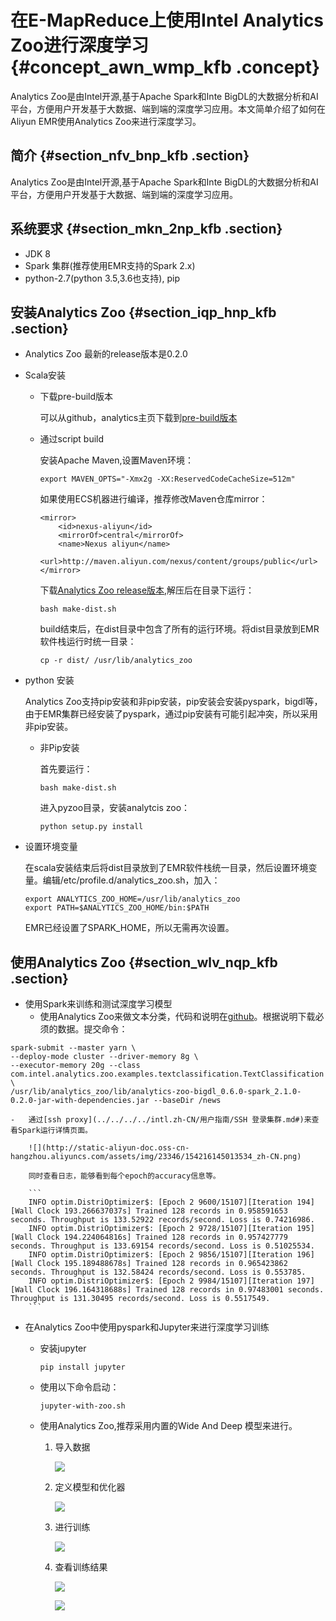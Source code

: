 # 在E-MapReduce上使用Intel Analytics Zoo进行深度学习 {#concept_awn_wmp_kfb .concept}

Analytics Zoo是由Intel开源,基于Apache Spark和Inte BigDL的大数据分析和AI平台，方便用户开发基于大数据、端到端的深度学习应用。本文简单介绍了如何在Aliyun EMR使用Analytics Zoo来进行深度学习。

## 简介 {#section_nfv_bnp_kfb .section}

Analytics Zoo是由Intel开源,基于Apache Spark和Inte BigDL的大数据分析和AI平台，方便用户开发基于大数据、端到端的深度学习应用。

## 系统要求 {#section_mkn_2np_kfb .section}

-   JDK 8
-   Spark 集群\(推荐使用EMR支持的Spark 2.x\)
-   python-2.7\(python 3.5,3.6也支持\), pip

## 安装Analytics Zoo {#section_iqp_hnp_kfb .section}

-   Analytics Zoo 最新的release版本是0.2.0
-   Scala安装
    -   下载pre-build版本

        可以从github，analytics主页下载到[pre-build版本](https://analytics-zoo.github.io/master/#release-download/)

    -   通过script build

        安装Apache Maven,设置Maven环境：

        ```
        export MAVEN_OPTS="-Xmx2g -XX:ReservedCodeCacheSize=512m"
        ```

        如果使用ECS机器进行编译，推荐修改Maven仓库mirror：

        ```
        <mirror>
            <id>nexus-aliyun</id>
            <mirrorOf>central</mirrorOf>
            <name>Nexus aliyun</name>
            <url>http://maven.aliyun.com/nexus/content/groups/public</url>
        </mirror>
        ```

        下载[Analytics Zoo release版本](https://github.com/intel-analytics/analytics-zoo),解压后在目录下运行：

        ```
        bash make-dist.sh
        ```

        build结束后，在dist目录中包含了所有的运行环境。将dist目录放到EMR软件栈运行时统一目录：

        ```
        cp -r dist/ /usr/lib/analytics_zoo
        ```

-   python 安装

    Analytics Zoo支持pip安装和非pip安装，pip安装会安装pyspark，bigdl等，由于EMR集群已经安装了pyspark，通过pip安装有可能引起冲突，所以采用非pip安装。

    -   非Pip安装

        首先要运行：

        ```
        bash make-dist.sh
        ```

        进入pyzoo目录，安装analytcis zoo：

        ```
        python setup.py install
        ```

-   设置环境变量

    在scala安装结束后将dist目录放到了EMR软件栈统一目录，然后设置环境变量。编辑/etc/profile.d/analytics\_zoo.sh，加入：

    ```
    export ANALYTICS_ZOO_HOME=/usr/lib/analytics_zoo
    export PATH=$ANALYTICS_ZOO_HOME/bin:$PATH
    ```

    EMR已经设置了SPARK\_HOME，所以无需再次设置。


## 使用Analytics Zoo {#section_wlv_nqp_kfb .section}

-   使用Spark来训练和测试深度学习模型
    -   使用Analytics Zoo来做文本分类，代码和说明在[github](https://github.com/intel-analytics/analytics-zoo/tree/master/zoo/src/main/scala/com/intel/analytics/zoo/examples/textclassification)。根据说明下载必须的数据。提交命令：

```
spark-submit --master yarn \
--deploy-mode cluster --driver-memory 8g \
--executor-memory 20g --class com.intel.analytics.zoo.examples.textclassification.TextClassification \
/usr/lib/analytics_zoo/lib/analytics-zoo-bigdl_0.6.0-spark_2.1.0-0.2.0-jar-with-dependencies.jar --baseDir /news
```

    -   通过[ssh proxy](../../../../intl.zh-CN/用户指南/SSH 登录集群.md#)来查看Spark运行详情页面。

        ![](http://static-aliyun-doc.oss-cn-hangzhou.aliyuncs.com/assets/img/23346/154216145013534_zh-CN.png)

        同时查看日志，能够看到每个epoch的accuracy信息等。

        ```
        INFO optim.DistriOptimizer$: [Epoch 2 9600/15107][Iteration 194][Wall Clock 193.266637037s] Trained 128 records in 0.958591653 seconds. Throughput is 133.52922 records/second. Loss is 0.74216986.
        INFO optim.DistriOptimizer$: [Epoch 2 9728/15107][Iteration 195][Wall Clock 194.224064816s] Trained 128 records in 0.957427779 seconds. Throughput is 133.69154 records/second. Loss is 0.51025534.
        INFO optim.DistriOptimizer$: [Epoch 2 9856/15107][Iteration 196][Wall Clock 195.189488678s] Trained 128 records in 0.965423862 seconds. Throughput is 132.58424 records/second. Loss is 0.553785.
        INFO optim.DistriOptimizer$: [Epoch 2 9984/15107][Iteration 197][Wall Clock 196.164318688s] Trained 128 records in 0.97483001 seconds. Throughput is 131.30495 records/second. Loss is 0.5517549.
        ```

-   在Analytics Zoo中使用pyspark和Jupyter来进行深度学习训练
    -   安装jupyter

        ```
        pip install jupyter
        ```

    -   使用以下命令启动：

        ```
        jupyter-with-zoo.sh
        ```

    -   使用Analytics Zoo,推荐采用内置的Wide And Deep 模型来进行。
        1.  导入数据

            ![](http://static-aliyun-doc.oss-cn-hangzhou.aliyuncs.com/assets/img/23346/154216145113535_zh-CN.png)

        2.  定义模型和优化器

            ![](http://static-aliyun-doc.oss-cn-hangzhou.aliyuncs.com/assets/img/23346/154216145113536_zh-CN.png)

        3.  进行训练

            ![](http://static-aliyun-doc.oss-cn-hangzhou.aliyuncs.com/assets/img/23346/154216145113537_zh-CN.png)

        4.  查看训练结果

            ![](http://static-aliyun-doc.oss-cn-hangzhou.aliyuncs.com/assets/img/23346/154216145113538_zh-CN.png)

            ![](http://static-aliyun-doc.oss-cn-hangzhou.aliyuncs.com/assets/img/23346/154216145113539_zh-CN.png)


